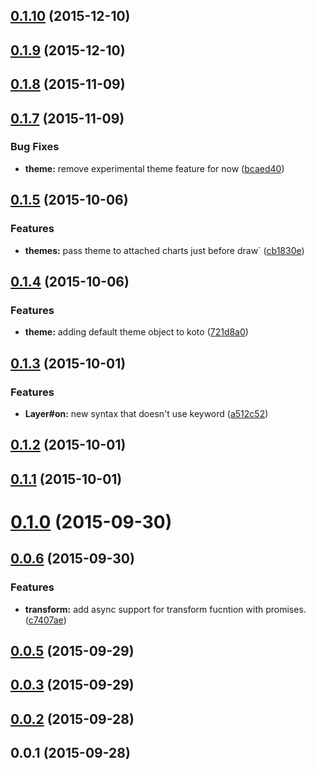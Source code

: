 <a name="0.1.10"></a>
## [0.1.10](https://github.com/kotojs/kotojs/compare/v0.1.9...v0.1.10) (2015-12-10)




<a name="0.1.9"></a>
## [0.1.9](https://github.com/kotojs/kotojs/compare/v0.1.8...v0.1.9) (2015-12-10)




<a name="0.1.8"></a>
## [0.1.8](https://github.com/kotojs/kotojs/compare/v0.1.7...v0.1.8) (2015-11-09)




<a name="0.1.7"></a>
## [0.1.7](https://github.com/kotojs/kotojs/compare/v0.1.5...v0.1.7) (2015-11-09)


### Bug Fixes

* **theme:** remove experimental theme feature for now ([bcaed40](https://github.com/kotojs/kotojs/commit/bcaed40))



<a name="0.1.5"></a>
## [0.1.5](https://github.com/kotojs/kotojs/compare/v0.1.4...v0.1.5) (2015-10-06)


### Features

* **themes:** pass theme to attached charts just before draw` ([cb1830e](https://github.com/kotojs/kotojs/commit/cb1830e))



<a name="0.1.4"></a>
## [0.1.4](https://github.com/kotojs/kotojs/compare/v0.1.3...v0.1.4) (2015-10-06)


### Features

* **theme:** adding default theme object to koto ([721d8a0](https://github.com/kotojs/kotojs/commit/721d8a0))



<a name="0.1.3"></a>
## [0.1.3](https://github.com/kotojs/kotojs/compare/v0.1.2...v0.1.3) (2015-10-01)


### Features

* **Layer#on:** new syntax that doesn't use  keyword ([a512c52](https://github.com/kotojs/kotojs/commit/a512c52))



<a name="0.1.2"></a>
## [0.1.2](https://github.com/kotojs/kotojs/compare/v0.1.1...v0.1.2) (2015-10-01)




<a name="0.1.1"></a>
## [0.1.1](https://github.com/kotojs/kotojs/compare/v0.1.0...v0.1.1) (2015-10-01)




<a name="0.1.0"></a>
# [0.1.0](https://github.com/kotojs/kotojs/compare/v0.0.6...v0.1.0) (2015-09-30)




<a name="0.0.6"></a>
## [0.0.6](https://github.com/kotojs/kotojs/compare/v0.0.5...v0.0.6) (2015-09-30)


### Features

* **transform:** add async support for transform fucntion with promises. ([c7407ae](https://github.com/kotojs/kotojs/commit/c7407ae))



<a name="0.0.5"></a>
## [0.0.5](https://github.com/kotojs/kotojs/compare/v0.0.3...v0.0.5) (2015-09-29)




<a name="0.0.3"></a>
## [0.0.3](https://github.com/kotojs/kotojs/compare/v0.0.2...v0.0.3) (2015-09-29)




<a name="0.0.2"></a>
## [0.0.2](https://github.com/kotojs/kotojs/compare/v0.0.1...v0.0.2) (2015-09-28)




<a name="0.0.1"></a>
## 0.0.1 (2015-09-28)




